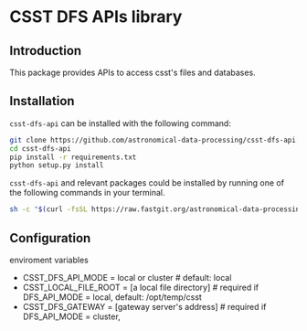 # CSST DFS APIs library

## Introduction

This package provides APIs to access csst's files and databases.

## Installation

`csst-dfs-api` can be installed with the following command: 

```bash
git clone https://github.com/astronomical-data-processing/csst-dfs-api.git
cd csst-dfs-api
pip install -r requirements.txt
python setup.py install
```

`csst-dfs-api` and relevant packages could be installed by running one of the following commands in your terminal.

```bash
sh -c "$(curl -fsSL https://raw.fastgit.org/astronomical-data-processing/csst-dfs-api/master/tools/csst-dfs-api-install.sh)" - v0.0.4
```
## Configuration

enviroment variables
- CSST_DFS_API_MODE = local or cluster               # default: local
- CSST_LOCAL_FILE_ROOT = [a local file directory]    # required if DFS_API_MODE = local,  default: /opt/temp/csst
- CSST_DFS_GATEWAY = [gateway server's address]       # required if DFS_API_MODE = cluster, 


